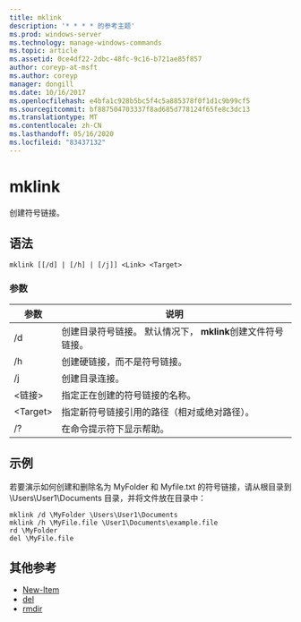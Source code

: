 ```yaml
---
title: mklink
description: '* * * * 的参考主题'
ms.prod: windows-server
ms.technology: manage-windows-commands
ms.topic: article
ms.assetid: 0ce4df22-2dbc-48fc-9c16-b721ae85f857
author: coreyp-at-msft
ms.author: coreyp
manager: dongill
ms.date: 10/16/2017
ms.openlocfilehash: e4bfa1c928b5bc5f4c5a885378f0f1d1c9b99cf5
ms.sourcegitcommit: bf887504703337f8ad685d778124f65fe8c3dc13
ms.translationtype: MT
ms.contentlocale: zh-CN
ms.lasthandoff: 05/16/2020
ms.locfileid: "83437132"
---
```

# <a name="mklink"></a>mklink
创建符号链接。



## <a name="syntax"></a>语法

```
mklink [[/d] | [/h] | [/j]] <Link> <Target>
```

### <a name="parameters"></a>参数

|参数|说明|
|---------|-----------|
|/d|创建目录符号链接。 默认情况下， **mklink**创建文件符号链接。|
|/h|创建硬链接，而不是符号链接。|
|/j|创建目录连接。|
|\<链接>|指定正在创建的符号链接的名称。|
|\<Target>|指定新符号链接引用的路径（相对或绝对路径）。|
|/?|在命令提示符下显示帮助。|

## <a name="examples"></a>示例

若要演示如何创建和删除名为 MyFolder 和 Myfile.txt 的符号链接，请从根目录到 \Users\User1\Documents 目录，并将文件放在目录中：
```
mklink /d \MyFolder \Users\User1\Documents
mklink /h \MyFile.file \User1\Documents\example.file
rd \MyFolder
del \MyFile.file
```
## <a name="additional-references"></a>其他参考
-   [New-Item](https://docs.microsoft.com/powershell/module/microsoft.powershell.management/new-item?view=powershell-6)
-   [del](https://docs.microsoft.com/windows-server/administration/windows-commands/del)
-   [rmdir](https://docs.microsoft.com/windows-server/administration/windows-commands/rd)
